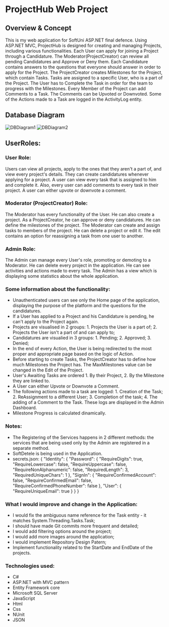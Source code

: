 # ProjectHub Web Project

## Overview & Concept

This is my web application for SoftUni ASP.NET final defence.
Using ASP.NET MVC, ProjectHub is designed for creating and managing Projects, including various functionalities. Each User can apply for joining a Project through a Candidature. The Moderator(ProjectCreator) can review all pending Candidatures and Approve or Deny them.
Each Candidature contains answers to the questions that everyone should answer in order to apply for the Project.
The ProjectCreator creates Milestones for the Project, which contain Tasks. Tasks are assigned to a specific User, who is a part of the Project. The User has to Complete the Task in order for the team to progress with the Milestones.
Every Member of the Project can add Comments to a Task. The Comments can be Upvoted or Downvoted. Some of the Actions made to a Task are logged in the ActivityLog entity.

## Database Diagram

![DBDiagram1](https://github.com/user-attachments/assets/2c083716-3700-4f6b-8038-0e3db08cb317)
![DBDiagram2](https://github.com/user-attachments/assets/fbbe0ab6-59f4-451d-b25a-26a645318882)

## UserRoles:

### User Role:

Users can view all projects, apply to the ones that they aren't a part of, and view every project's details. They can create candidatures whenever applying for a project. A user can view every task that is assigned to him and complete it. Also, every user can add comments to every task in their project. A user can either upvote or downvote a comment.

### Moderator (ProjectCreator) Role:

The Moderator has every functionality of the User. He can also create a project. As a ProjectCreator, he can approve or deny candidatures. He can define the milestones of the project. The Moderator can create and assign tasks to members of the project. He can delete a project or edit it. The edit contains an option for reassigning a task from one user to another.

### Admin Role:

The Admin can manage every User's role, promoting or demoting to a Moderator. He can delete every project in the application. He can see activities and actions made to every task. The Admin has a view which is displaying some statistics about the whole application.

### Some information about the functionality:
- Unauthenticated users can see only the Home page of the application, displaying the purpose of the platform and the questions for the candidatures.
- If a User has applied to a Project and his Candidature is pending, he can't apply to the Project again.
- Projects are visualised in 2 groups: 1. Projects the User is a part of; 2. Projects the User isn't a part of and can apply to;
- Candidatures are visualied in 3 groups: 1. Pending; 2. Approved; 3. Denied;
- In the end of every Action, the User is being redirected to the most proper and appropriate page based on the logic of Action.
- Before starting to create Tasks, the ProjectCreator has to define how much Milestones the Project has. The MaxMilestones value can be changed in the Edit of the Project.
- User's Awaiting Tasks are ordered 1. By their Project, 2. By the Milestone they are linked to.
- A User can either Upvote or Downvote a Comment.
- The following actions made to a task are logged: 1. Creation of the Task; 2. ReAssignment to a different User; 3. Completion of the task; 4. The adding of a Comment to the Task. These logs are displayed in the Admin Dashboard.
- Milestone Progress is calculated dinamically.

### Notes:
- The Registering of the Services happens in 2 different methods: the services that are being used only by the Admin are registered in a separate method.
- SoftDetele is being used in the Application.
- secrets.json:
{
  "Identity": {
    "Password": {
      "RequireDigits": true,
      "RequireLowercase": false,
      "RequireUppercase": false,
      "RequireNonAlphanumeric": false,
      "RequiredLength": 3,
      "RequiredUniqueChars": 1
    },
    "SignIn": {
      "RequireConfirmedAccount": false,
      "RequireConfirmedEmail": false,
      "RequireConfirmedPhoneNumber": false
    },
    "User": {
      "RequireUniqueEmail": true
    }
  }
}

### What I would improve and change in the Application:
- I would fix the ambiguous name reference for the Task entity - it matches System.Threading.Tasks.Task;
- I should have made Git commits more frequent and detailed;
- I would add filtering options around the project;
- I would add more images around the application;
- I would implement Repository Design Patern;
- Implement functionality related to the StartDate and EndDate of the projects.

### Technologies used:
- C#
- ASP.NET with MVC pattern
- Entity Framework core
- Microsoft SQL Server
- JavaScript
- Html
- Css
- NUnit
- JSON
